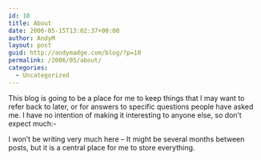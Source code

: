 ```yaml
---
id: 10
title: About
date: 2006-05-15T13:02:37+00:00
author: AndyM
layout: post
guid: http://andymadge.com/blog/?p=10
permalink: /2006/05/about/
categories:
  - Uncategorized
---
```

This blog is going to be a place for me to keep things that I may want to refer back to later, or for answers to specific questions people have asked me. I have no intention of making it interesting to anyone else, so don&#8217;t expect much<img src="http://www.andymadge.com/blog/wp-includes/images/smilies/simple-smile.png" alt=":-)" class="wp-smiley" style="height: 1em; max-height: 1em;" /> 

I won&#8217;t be writing very much here &#8211; It might be several months between posts, but it is a central place for me to store everything.